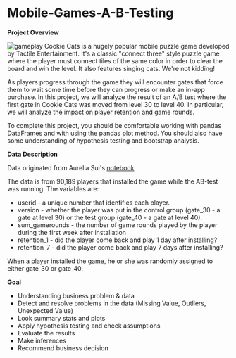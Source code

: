 # Mobile-Games-A-B-Testing

<b>Project Overview</b>

![gameplay](https://tactilegames.com/wp-content/uploads/2018/05/cookie-cats.png)
Cookie Cats is a hugely popular mobile puzzle game developed by Tactile Entertainment. It's a classic "connect three" style puzzle game where the player must connect tiles of the same color in order to clear the board and win the level. It also features singing cats. We're not kidding!


As players progress through the game they will encounter gates that force them to wait some time before they can progress or make an in-app purchase. In this project, we will analyze the result of an A/B test where the first gate in Cookie Cats was moved from level 30 to level 40. In particular, we will analyze the impact on player retention and game rounds.

To complete this project, you should be comfortable working with pandas DataFrames and with using the pandas plot method. You should also have some understanding of hypothesis testing and bootstrap analysis.


<b>Data Description</b> 

Data originated from Aurelia Sui's [notebook](https://www.kaggle.com/yufengsui/datacamp-project-mobile-games-a-b-testing)

The data is from 90,189 players that installed the game while the AB-test was running. The variables are:

* userid - a unique number that identifies each player.
* version - whether the player was put in the control group (gate_30 - a gate at level 30) or the test group (gate_40 - a gate at level 40).
* sum_gamerounds - the number of game rounds played by the player during the first week after installation
* retention_1 - did the player come back and play 1 day after installing?
* retention_7 - did the player come back and play 7 days after installing?

When a player installed the game, he or she was randomly assigned to either gate_30 or gate_40.


<b>Goal</b> 

* Understanding business problem & data
* Detect and resolve problems in the data (Missing Value, Outliers, Unexpected Value)
* Look summary stats and plots
* Apply hypothesis testing and check assumptions
* Evaluate the results
* Make inferences
* Recommend business decision
